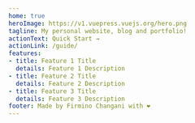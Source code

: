 ```yaml
---
home: true
heroImage: https://v1.vuepress.vuejs.org/hero.png
tagline: My personal website, blog and portfolio!
actionText: Quick Start →
actionLink: /guide/
features:
- title: Feature 1 Title
  details: Feature 1 Description
- title: Feature 2 Title
  details: Feature 2 Description
- title: Feature 3 Title
  details: Feature 3 Description
footer: Made by Firmino Changani with ❤️
---
```

